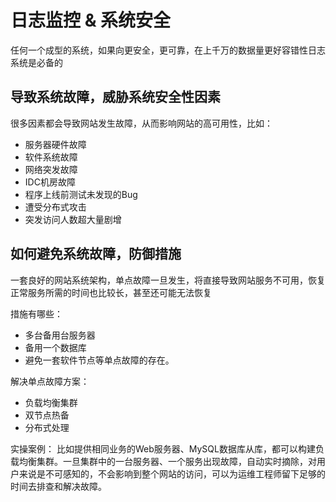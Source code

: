 # 日志监控 & 系统安全

任何一个成型的系统，如果向更安全，更可靠，在上千万的数据量更好容错性日志系统是必备的

## 导致系统故障，威胁系统安全性因素
很多因素都会导致网站发生故障，从而影响网站的高可用性，比如：
* 服务器硬件故障
* 软件系统故障
* 网络突发故障
* IDC机房故障
* 程序上线前测试未发现的Bug
* 遭受分布式攻击
* 突发访问人数超大量剧增

## 如何避免系统故障，防御措施
一套良好的网站系统架构，单点故障一旦发生，将直接导致网站服务不可用，恢复正常服务所需的时间也比较长，甚至还可能无法恢复

措施有哪些：
* 多台备用台服务器
* 备用一个数据库
* 避免一套软件节点等单点故障的存在。

解决单点故障方案：
* 负载均衡集群
* 双节点热备
* 分布式处理

实操案例：
比如提供相同业务的Web服务器、MySQL数据库从库，都可以构建负载均衡集群。一旦集群中的一台服务器、一个服务出现故障，自动实时摘除，对用户来说是不可感知的，不会影响到整个网站的访问，可以为运维工程师留下足够的时间去排查和解决故障。